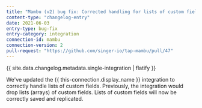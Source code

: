```yaml
---
title: "Mambu (v2) bug fix: Corrected handling for lists of custom fields"
content-type: "changelog-entry"
date: 2021-06-03
entry-type: bug-fix
entry-category: integration
connection-id: mambu
connection-version: 2
pull-request: "https://github.com/singer-io/tap-mambu/pull/47"
---
```

{{ site.data.changelog.metadata.single-integration | flatify }}

We've updated the {{ this-connection.display_name }} integration to correctly handle lists of custom fields. Previously, the integration would drop lists (arrays) of custom fields. Lists of custom fields will now be correctly saved and replicated.
